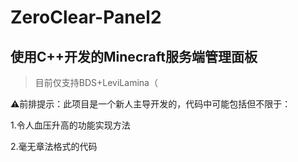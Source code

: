 # ZeroClear-Panel2


## 使用C++开发的Minecraft服务端管理面板

> 目前仅支持BDS+LeviLamina（

⚠前排提示：此项目是一个新人主导开发的，代码中可能包括但不限于：

1.令人血压升高的功能实现方法

2.毫无章法格式的代码

